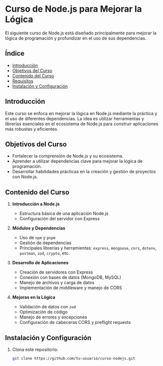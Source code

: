 # Curso de Node.js para Mejorar la Lógica

El siguiente curso de Node.js está diseñado principalmente para mejorar la lógica de programación y profundizar en el uso de sus dependencias.

## Índice

- [Introducción](#introducción)
- [Objetivos del Curso](#objetivos-del-curso)
- [Contenido del Curso](#contenido-del-curso)
- [Requisitos](#requisitos)
- [Instalación y Configuración](#instalación-y-configuración)

## Introducción

Este curso se enfoca en mejorar la lógica en Node.js mediante la práctica y el uso de diferentes dependencias. La idea es utilizar herramientas y librerías esenciales en el ecosistema de Node.js para construir aplicaciones más robustas y eficientes.

## Objetivos del Curso

- Fortalecer la comprensión de Node.js y su ecosistema.
- Aprender a utilizar dependencias clave para mejorar la lógica de programación.
- Desarrollar habilidades prácticas en la creación y gestión de proyectos con Node.js.

## Contenido del Curso

1. **Introducción a Node.js**
   - Estructura básica de una aplicación Node.js
   - Configuración del servidor con Express

2. **Módulos y Dependencias**
   - Uso de `npm` y `pnpm`
   - Gestión de dependencias
   - Principales librerías y herramientas: `express`, `mongoose`, `cors`, `dotenv`, `postman`, `zod`, `crypto`, etc.

3. **Desarrollo de Aplicaciones**
   - Creación de servidores con Express
   - Conexión con bases de datos (MongoDB, MySQL)
   - Manejo de archivos y carga de datos
   - Implementación de middleware y manejo de CORS

4. **Mejoras en la Lógica**
   - Validación de datos con `zod`
   - Optimización de código
   - Manejo de errores y excepciones
   - Configuración de cabeceras CORS y preflight requests

## Instalación y Configuración

1. Clona este repositorio:
   ```bash
   git clone https://github.com/tu-usuario/curso-nodejs.git
